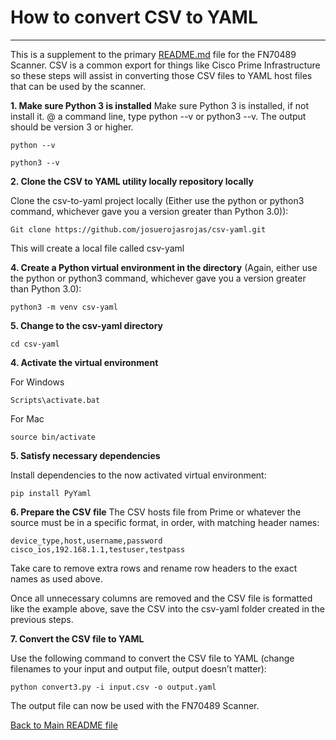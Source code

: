 # How to convert CSV to YAML
-----------------  

This is a supplement to the primary [README.md](README.md) file for the FN70489 Scanner.  CSV is a common export for things like Cisco Prime Infrastructure so these steps will assist in converting those CSV files to YAML host files that can be used by the scanner.

**1. Make sure Python 3 is installed**
Make sure Python 3 is installed, if not install it. @ a command line, type python --v or python3 --v.  The output should be version 3 or higher.

```
python --v
```
```
python3 --v
```

**2. Clone the CSV to YAML utility locally repository locally**

Clone the csv-to-yaml project locally (Either use the python or python3 command, whichever gave you a version greater than Python 3.0)):

```
Git clone https://github.com/josuerojasrojas/csv-yaml.git
```

This will create a local file called csv-yaml

**4. Create a Python virtual environment in the directory**
(Again, either use the python or python3 command, whichever gave you a version greater than Python 3.0):
```
python3 -m venv csv-yaml
```
**5. Change to the csv-yaml directory**
```
cd csv-yaml
```

**4. Activate the virtual environment**

For Windows
```
Scripts\activate.bat
```

For Mac
```
source bin/activate
```

**5. Satisfy necessary dependencies**

Install dependencies to the now activated virtual environment:
```
pip install PyYaml
```

**6. Prepare the CSV file**
The CSV hosts file from Prime or whatever the source must be in a specific format, in order, with matching header names:
```
device_type,host,username,password
cisco_ios,192.168.1.1,testuser,testpass
```
Take care to remove extra rows and rename row headers to the exact names as used above.

Once all unnecessary columns are removed and the CSV file is formatted like the example above, save the CSV into the csv-yaml folder created in the previous steps.

**7. Convert the CSV file to YAML**

Use the following command to convert the CSV file to YAML (change filenames to your input and output file, output doesn’t matter):

```
python convert3.py -i input.csv -o output.yaml
```

The output file can now be used with the FN70489 Scanner.

[Back to Main README file](README.md)